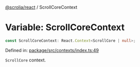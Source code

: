 [@scrolia/react](../README.md) / ScrollCoreContext

# Variable: ScrollCoreContext

```ts
const ScrollCoreContext: React.Context<ScrollCore | null>;
```

Defined in: [package/src/contexts/index.ts:49](https://github.com/scrolia/react/blob/f82d22480164148d1894602bc5a018480f1727a2/package/src/contexts/index.ts#L49)

`ScrollCore` context.
